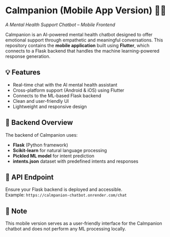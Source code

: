 # Calmpanion (Mobile App Version) 🧠📱

_A Mental Health Support Chatbot – Mobile Frontend_

Calmpanion is an AI-powered mental health chatbot designed to offer emotional support through empathetic and meaningful conversations. This repository contains the **mobile application** built using **Flutter**, which connects to a Flask backend that handles the machine learning-powered response generation.

## 💡 Features

- Real-time chat with the AI mental health assistant  
- Cross-platform support (Android & iOS) using Flutter  
- Connects to the ML-based Flask backend  
- Clean and user-friendly UI  
- Lightweight and responsive design  

## 🧠 Backend Overview

The backend of Calmpanion uses:

- **Flask** (Python framework)  
- **Scikit-learn** for natural language processing  
- **Pickled ML model** for intent prediction  
- **intents.json** dataset with predefined intents and responses  



## 🔗 API Endpoint

Ensure your Flask backend is deployed and accessible.  
Example: `https://calmpanion-chatbot.onrender.com/chat`

## 📌 Note

This mobile version serves as a user-friendly interface for the Calmpanion chatbot and does not perform any ML processing locally.
